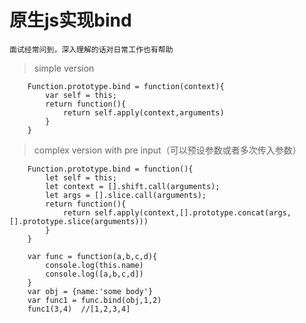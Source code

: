 # 原生js实现bind


    面试经常问到，深入理解的话对日常工作也有帮助

> simple version

```
    Function.prototype.bind = function(context){
        var self = this;
        return function(){
            return self.apply(context,arguments)
        }
    }
```

> complex version with pre input（可以预设参数或者多次传入参数）

```
    Function.prototype.bind = function(){
        let self = this;
        let context = [].shift.call(arguments);
        let args = [].slice.call(arguments);
        return function(){
            return self.apply(context,[].prototype.concat(args,[].prototype.slice(arguments)))
        }
    }

    var func = function(a,b,c,d){
        console.log(this.name)
        console.log([a,b,c,d])
    }
    var obj = {name:'some body'}
    var func1 = func.bind(obj,1,2)
    func1(3,4)  //[1,2,3,4]
```


